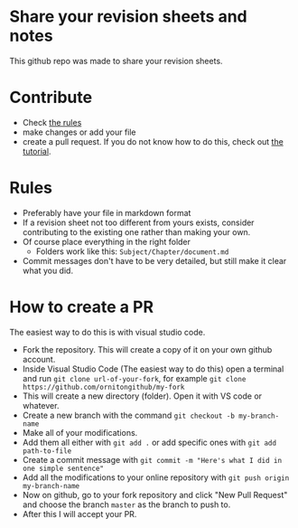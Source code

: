 # Share your revision sheets and notes
This github repo was made to share your revision sheets. 

# Contribute
- Check [the rules](#Rules)
- make changes or add your file
- create a pull request. If you do not know how to do this, check out [the tutorial](#how-to-create-a-PR).

# Rules
- Preferably have your file in markdown format
- If a revision sheet not too different from yours exists, consider contributing to the existing one rather than making your own.
- Of course place everything in the right folder
   - Folders work like this: `Subject/Chapter/document.md`
- Commit messages don't have to be very detailed, but still make it clear what you did.

# How to create a PR

The easiest way to do this is with visual studio code.

- Fork the repository. This will create a copy of it on your own github account.
- Inside Visual Studio Code (The easiest way to do this) open a terminal and run `git clone url-of-your-fork`, for example `git clone https://github.com/ornitongithub/my-fork`
- This will create a new directory (folder). Open it with VS code or whatever.
- Create a new branch with the command `git checkout -b my-branch-name`
- Make all of your modifications.
- Add them all either with `git add .` or add specific ones with `git add path-to-file`
- Create a commit message with `git commit -m "Here's what I did in one simple sentence"`
- Add all the modifications to your online repository with `git push origin my-branch-name`
- Now on github, go to your fork repository and click "New Pull Request" and choose the branch `master` as the branch to push to.
- After this I will accept your PR.

